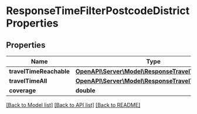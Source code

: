 # ResponseTimeFilterPostcodeDistrictProperties

## Properties
Name | Type | Description | Notes
------------ | ------------- | ------------- | -------------
**travelTimeReachable** | [**OpenAPI\Server\Model\ResponseTravelTimeStatistics**](ResponseTravelTimeStatistics.md) |  | [optional] 
**travelTimeAll** | [**OpenAPI\Server\Model\ResponseTravelTimeStatistics**](ResponseTravelTimeStatistics.md) |  | [optional] 
**coverage** | **double** |  | [optional] 

[[Back to Model list]](../README.md#documentation-for-models) [[Back to API list]](../README.md#documentation-for-api-endpoints) [[Back to README]](../README.md)


